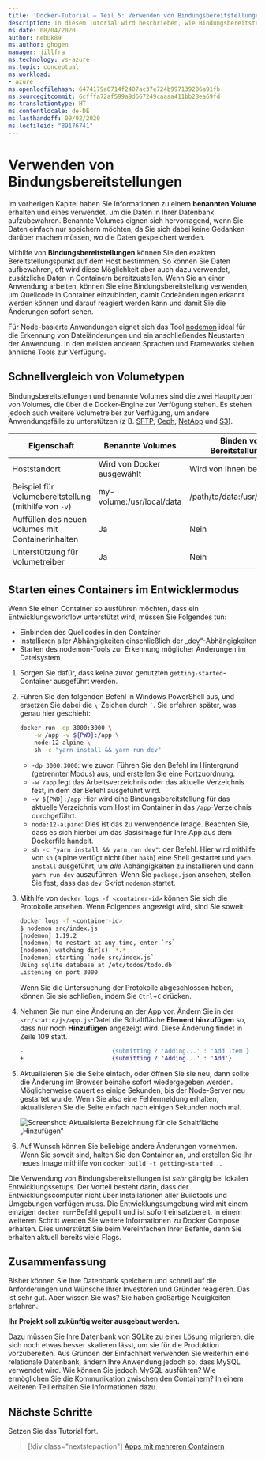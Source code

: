 ```yaml
---
title: 'Docker-Tutorial – Teil 5: Verwenden von Bindungsbereitstellungen'
description: In diesem Tutorial wird beschrieben, wie Bindungsbereitstellungen verwendet werden, um den Bereitstellungspunkt auf dem Host zu steuern.
ms.date: 08/04/2020
author: nebuk89
ms.author: ghogen
manager: jillfra
ms.technology: vs-azure
ms.topic: conceptual
ms.workload:
- azure
ms.openlocfilehash: 6474179a0714f2407ac37e724b997139206a91fb
ms.sourcegitcommit: 6cfffa72af599a9d667249caaaa411bb28ea69fd
ms.translationtype: HT
ms.contentlocale: de-DE
ms.lasthandoff: 09/02/2020
ms.locfileid: "89176741"
---
```

# <a name="use-bind-mounts"></a>Verwenden von Bindungsbereitstellungen

Im vorherigen Kapitel haben Sie Informationen zu einem **benannten Volume** erhalten und eines verwendet, um die Daten in Ihrer Datenbank aufzubewahren. Benannte Volumes eignen sich hervorragend, wenn Sie Daten einfach nur speichern möchten, da Sie sich dabei keine Gedanken darüber machen müssen, *wo* die Daten gespeichert werden.

Mithilfe von **Bindungsbereitstellungen** können Sie den exakten Bereitstellungspunkt auf dem Host bestimmen. So können Sie Daten aufbewahren, oft wird diese Möglichkeit aber auch dazu verwendet, zusätzliche Daten in Containern bereitzustellen. Wenn Sie an einer Anwendung arbeiten, können Sie eine Bindungsbereitstellung verwenden, um Quellcode in Container einzubinden, damit Codeänderungen erkannt werden können und darauf reagiert werden kann und damit Sie die Änderungen sofort sehen.

Für Node-basierte Anwendungen eignet sich das Tool [nodemon](https://npmjs.com/package/nodemon) ideal für die Erkennung von Dateiänderungen und ein anschließendes Neustarten der Anwendung. In den meisten anderen Sprachen und Frameworks stehen ähnliche Tools zur Verfügung.

## <a name="quick-volume-type-comparisons"></a>Schnellvergleich von Volumetypen

Bindungsbereitstellungen und benannte Volumes sind die zwei Haupttypen von Volumes, die über die Docker-Engine zur Verfügung stehen. Es stehen jedoch auch weitere Volumetreiber zur Verfügung, um andere Anwendungsfälle zu unterstützen (z B. [SFTP](https://github.com/vieux/docker-volume-sshfs), [Ceph](https://ceph.com/geen-categorie/getting-started-with-the-docker-rbd-volume-plugin/), [NetApp](https://netappdvp.readthedocs.io/en/stable/) und [S3](https://github.com/elementar/docker-s3-volume)).

| Eigenschaft | Benannte Volumes | Binden von Bereitstellungen |
| -------- | ------------- | ----------- |
| Hoststandort | Wird von Docker ausgewählt | Wird von Ihnen bestimmt |
| Beispiel für Volumebereitstellung (mithilfe von `-v`) | my-volume:/usr/local/data | /path/to/data:/usr/local/data |
| Auffüllen des neuen Volumes mit Containerinhalten | Ja | Nein |
| Unterstützung für Volumetreiber | Ja | Nein |

## <a name="start-a-dev-mode-container"></a>Starten eines Containers im Entwicklermodus

Wenn Sie einen Container so ausführen möchten, dass ein Entwicklungsworkflow unterstützt wird, müssen Sie Folgendes tun:

- Einbinden des Quellcodes in den Container
- Installieren aller Abhängigkeiten einschließlich der „dev“-Abhängigkeiten
- Starten des nodemon-Tools zur Erkennung möglicher Änderungen im Dateisystem

1. Sorgen Sie dafür, dass keine zuvor genutzten `getting-started`-Container ausgeführt werden.

1. Führen Sie den folgenden Befehl in Windows PowerShell aus, und ersetzen Sie dabei die ` \ `-Zeichen durch `` ` ``. Sie erfahren später, was genau hier geschieht:

    ```bash
    docker run -dp 3000:3000 \
        -w /app -v ${PWD}:/app \
        node:12-alpine \
        sh -c "yarn install && yarn run dev"
    ```

    - `-dp 3000:3000`: wie zuvor. Führen Sie den Befehl im Hintergrund (getrennter Modus) aus, und erstellen Sie eine Portzuordnung.
    - `-w /app` legt das Arbeitsverzeichnis oder das aktuelle Verzeichnis fest, in dem der Befehl ausgeführt wird.
    - `-v ${PWD}:/app` Hier wird eine Bindungsbereitstellung für das aktuelle Verzeichnis vom Host im Container in das `/app`-Verzeichnis durchgeführt.
    - `node:12-alpine`: Dies ist das zu verwendende Image. Beachten Sie, dass es sich hierbei um das Basisimage für Ihre App aus dem Dockerfile handelt.
    - `sh -c "yarn install && yarn run dev"`: der Befehl. Hier wird mithilfe von `sh` (alpine verfügt nicht über `bash`) eine Shell gestartet und `yarn install` ausgeführt, um *alle* Abhängigkeiten zu installieren und dann `yarn run dev` auszuführen. Wenn Sie `package.json` ansehen, stellen Sie fest, dass das `dev`-Skript `nodemon` startet.

1. Mithilfe von `docker logs -f <container-id>` können Sie sich die Protokolle ansehen. Wenn Folgendes angezeigt wird, sind Sie soweit:

    ```bash
    docker logs -f <container-id>
    $ nodemon src/index.js
    [nodemon] 1.19.2
    [nodemon] to restart at any time, enter `rs`
    [nodemon] watching dir(s): *.*
    [nodemon] starting `node src/index.js`
    Using sqlite database at /etc/todos/todo.db
    Listening on port 3000
    ```

    Wenn Sie die Untersuchung der Protokolle abgeschlossen haben, können Sie sie schließen, indem Sie `Ctrl`+`C` drücken.

1. Nehmen Sie nun eine Änderung an der App vor. Ändern Sie in der `src/static/js/app.js`-Datei die Schaltfläche **Element hinzufügen** so, dass nur noch **Hinzufügen** angezeigt wird. Diese Änderung findet in Zeile 109 statt.

    ```diff
    -                         {submitting ? 'Adding...' : 'Add Item'}
    +                         {submitting ? 'Adding...' : 'Add'}
    ```

1. Aktualisieren Sie die Seite einfach, oder öffnen Sie sie neu, dann sollte die Änderung im Browser beinahe sofort wiedergegeben werden. Möglicherweise dauert es einige Sekunden, bis der Node-Server neu gestartet wurde. Wenn Sie also eine Fehlermeldung erhalten, aktualisieren Sie die Seite einfach nach einigen Sekunden noch mal.

    ![Screenshot: Aktualisierte Bezeichnung für die Schaltfläche „Hinzufügen“](media/updated-add-button.png)

1. Auf Wunsch können Sie beliebige andere Änderungen vornehmen. Wenn Sie soweit sind, halten Sie den Container an, und erstellen Sie Ihr neues Image mithilfe von `docker build -t getting-started .`.

Die Verwendung von Bindungsbereitstellungen ist *sehr* gängig bei lokalen Entwicklungssetups. Der Vorteil besteht darin, dass der Entwicklungscomputer nicht über Installationen aller Buildtools und Umgebungen verfügen muss. Die Entwicklungsumgebung wird mit einem einzigen `docker run`-Befehl gepullt und ist sofort einsatzbereit. In einem weiteren Schritt werden Sie weitere Informationen zu Docker Compose erhalten. Dies unterstützt Sie beim Vereinfachen Ihrer Befehle, denn Sie erhalten aktuell bereits viele Flags.

## <a name="recap"></a>Zusammenfassung

Bisher können Sie Ihre Datenbank speichern und schnell auf die Anforderungen und Wünsche Ihrer Investoren und Gründer reagieren. Das ist sehr gut. Aber wissen Sie was? Sie haben großartige Neuigkeiten erfahren.

**Ihr Projekt soll zukünftig weiter ausgebaut werden.**

Dazu müssen Sie Ihre Datenbank von SQLite zu einer Lösung migrieren, die sich noch etwas besser skalieren lässt, um sie für die Produktion vorzubereiten. Aus Gründen der Einfachheit verwenden Sie weiterhin eine relationale Datenbank, ändern Ihre Anwendung jedoch so, dass MySQL verwendet wird. Wie können Sie jedoch MySQL ausführen? Wie ermöglichen Sie die Kommunikation zwischen den Containern? In einem weiteren Teil erhalten Sie Informationen dazu.

## <a name="next-steps"></a>Nächste Schritte

Setzen Sie das Tutorial fort.

> [!div class="nextstepaction"]
> [Apps mit mehreren Containern](multi-container-apps.md)